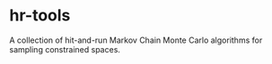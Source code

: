# hr-tools
A collection of hit-and-run Markov Chain Monte Carlo algorithms for sampling constrained spaces.
